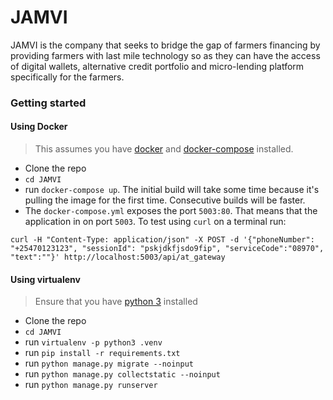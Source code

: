 # JAMVI
JAMVI is the company that seeks to bridge the gap of farmers financing by providing farmers with last mile technology so as they can have the access of  digital wallets, alternative credit portfolio and micro-lending platform specifically for the farmers.


### Getting started
#### Using Docker
> This assumes you have [docker](https://www.docker.com/) and [docker-compose](https://docs.docker.com/compose/) installed.

* Clone the repo
* `cd JAMVI`
* run `docker-compose up`. The initial build will take some time because it's pulling the image for the first time. Consecutive builds will be faster.
* The `docker-compose.yml` exposes the port `5003:80`. That means that the application in on port `5003`. To test using `curl` on a terminal run:

`curl -H "Content-Type: application/json" -X POST -d '{"phoneNumber": "+25470123123", "sessionId": "pskjdkfjsdo9fip", "serviceCode":"08970", "text":""}' http://localhost:5003/api/at_gateway`

#### Using virtualenv
> Ensure that you have [python 3](https://www.python.org/download/releases/3.0/) installed

* Clone the repo
* `cd JAMVI`
* run `virtualenv -p python3 .venv`
* run `pip install -r requirements.txt`
* run `python manage.py migrate --noinput`
* run `python manage.py collectstatic --noinput`
* run `python manage.py runserver`
